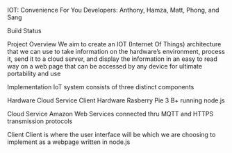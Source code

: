IOT: Convenience For You
Developers: Anthony, Hamza, Matt, Phong, and Sang

Build Status

Project Overview
We aim to create an IOT (Internet Of Things) architecture that we can use to take information on the hardware’s environment, process it, send it to a cloud server, and display the information in an easy to read way on a web page that can be accessed by any device for ultimate portability and use

Implementation
IoT system consists of three distinct components

Hardware
Cloud Service
Client
Hardware
Rasberry Pie 3 B+ running node.js

Cloud Service
Amazon Web Services connected thru MQTT and HTTPS transmission protocols

Client
Client is where the user interface will be which we are choosing to implement as a webpage written in node.js
